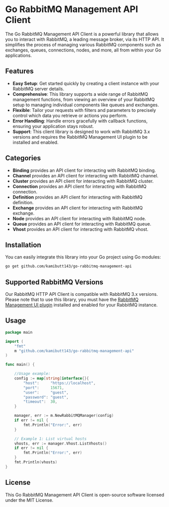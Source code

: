 # Go RabbitMQ Management API Client

The Go RabbitMQ Management API Client is a powerful library that allows you to interact with RabbitMQ, a leading message broker, via its HTTP API. It simplifies the process of managing various RabbitMQ components such as exchanges, queues, connections, nodes, and more, all from within your Go applications.

## Features

- **Easy Setup**: Get started quickly by creating a client instance with your RabbitMQ server details.
- **Comprehensive**: This library supports a wide range of RabbitMQ management functions, from viewing an overview of your RabbitMQ setup to managing individual components like queues and exchanges.
- **Flexible**: Tailor your requests with filters and parameters to precisely control which data you retrieve or actions you perform.
- **Error Handling**: Handle errors gracefully with callback functions, ensuring your application stays robust.
- **Support**: This client library is designed to work with RabbitMQ 3.x versions and requires the RabbitMQ Management UI plugin to be installed and enabled.

## Categories
- **Binding** provides an API client for interacting with RabbitMQ binding.
- **Channel** provides an API client for interacting with RabbitMQ channel.
- **Cluster** provides an API client for interacting with RabbitMQ cluster.
- **Connection** provides an API client for interacting with RabbitMQ connection.
- **Definition** provides an API client for interacting with RabbitMQ definition.
- **Exchange** provides an API client for interacting with RabbitMQ exchange.
- **Node** provides an API client for interacting with RabbitMQ node.
- **Queue** provides an API client for interacting with RabbitMQ queue.
- **Vhost** provides an API client for interacting with RabbitMQ vhost.

## Installation

You can easily integrate this library into your Go project using Go modules:

```bash
go get github.com/kamibutt143/go-rabbitmq-management-api
```

## Supported RabbitMQ Versions
Our RabbitMQ HTTP API Client is compatible with RabbitMQ 3.x versions. Please note that to use this library, you must have the [RabbitMQ Management UI plugin](http://www.rabbitmq.com/management.html) installed and enabled for your RabbitMQ instance.

## Usage

```go
package main

import (
	"fmt"
	m "github.com/kamibutt143/go-rabbitmq-management-api"
)

func main() {

	//Usage example:
	config := map[string]interface{}{
		"host":     "https://localhost",
		"port":     15671,
		"user":     "guest",
		"password": "guest",
		"timeout":  30,
	}

	manager, err := m.NewRabbitMQManager(config)
	if err != nil {
		fmt.Println("Error:", err)
	}

	// Example 1: List virtual hosts
	vhosts, err := manager.Vhost.ListVhosts()
	if err != nil {
		fmt.Println("Error:", err)
	}
	fmt.Println(vhosts)
}
```
## License
This Go RabbitMQ Management API Client is open-source software licensed under the MIT License.